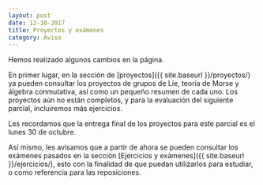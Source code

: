```yaml
---
layout: post
date: 12-10-2017
title: Proyectos y exámenes
category: Aviso
---
```


Hemos realizado algunos cambios en la página.

En primer lugar, en la sección de [proyectos]({{ site.baseurl }}/proyectos/) ya pueden consultar los proyectos de grupos de Lie, teoría de Morse y álgebra conmutativa, así como un pequeño resumen de cada uno. Los proyectos aún no están completos, y para la evaluación del siguiente parcial, incluiremos más ejercicios.

Les recordamos que la entrega final de los proyectos para este parcial es el lunes 30 de octubre.

Así mismo, les avisamos que a partir de ahora se pueden consultar los exámenes pasados en la sección [Ejercicios y exámenes]({{ site.baseurl }}/ejercicios/),
esto con la finalidad de que puedan utilizarlos para estudiar, o como referencia para las reposiciones.

